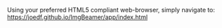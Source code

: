 Using your preferred HTML5 compliant web-browser, simply navigate to:
https://joedf.github.io/ImgBeamer/app/index.html
